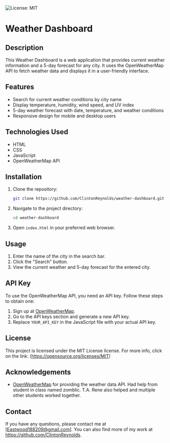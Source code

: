 ![License: MIT](https://img.shields.io/badge/License-MIT-yellow.svg)

# Weather Dashboard

## Description
This Weather Dashboard is a web application that provides current weather information and a 5-day forecast for any city. It uses the OpenWeatherMap API to fetch weather data and displays it in a user-friendly interface.

## Features
- Search for current weather conditions by city name
- Display temperature, humidity, wind speed, and UV index
- 5-day weather forecast with date, temperature, and weather conditions
- Responsive design for mobile and desktop users

## Technologies Used
- HTML
- CSS
- JavaScript
- OpenWeatherMap API

## Installation
1. Clone the repository:
    ```bash
    git clone https://github.com/ClintonReynolds/weather-dashboard.git
    ```
2. Navigate to the project directory:
    ```bash
    cd weather-dashboard
    ```
3. Open `index.html` in your preferred web browser.

## Usage
1. Enter the name of the city in the search bar.
2. Click the "Search" button.
3. View the current weather and 5-day forecast for the entered city.

## API Key
To use the OpenWeatherMap API, you need an API key. Follow these steps to obtain one:
1. Sign up at [OpenWeatherMap](https://home.openweathermap.org/users/sign_up).
2. Go to the API keys section and generate a new API key.
3. Replace `YOUR_API_KEY` in the JavaScript file with your actual API key.

## License
This project is licensed under the MIT License license.
      For more info, click on the link: (https://opensource.org/licenses/MIT)

## Acknowledgements
- [OpenWeatherMap](https://openweathermap.org/) for providing the weather data API.
  Had help from student in class named zomblic. T.A. Rene also helped and multiple other students worked together.
## Contact
If you have any questions, please contact me at [Eastwood188209@gmail.com]. You can also find more of my work at https://github.com/ClintonReynolds.


